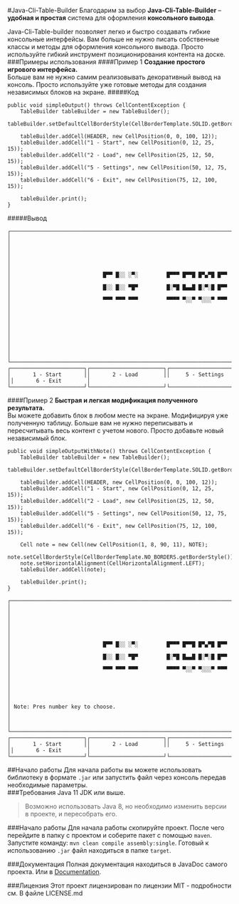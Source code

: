 #Java-Cli-Table-Builder
Благодарим за выбор **Java-Cli-Table-Builder** – **удобная и простая** система для оформления **консольного вывода**.

Java-Cli-Table-builder позволяет легко и быстро создавать гибкие консольные интерфейсы. Вам больше не нужно писать 
собственные классы и методы для оформления консольного вывода. Просто используйте гибкий инструмент позиционирования
контента на доске.
###Примеры использования
####Пример 1
**Создание простого игрового интерфейса.**<br>
Больше вам не нужно самим реализовывать декоративный вывод на консоль. Просто используйте уже готовые методы для 
создания независимых блоков на экране.
#####Код
```
public void simpleOutput() throws CellContentException {
    TableBuilder tableBuilder = new TableBuilder();
    tableBuilder.setDefaultCellBorderStyle(CellBorderTemplate.SOLID.getBorderStyle());

    tableBuilder.addCell(HEADER, new CellPosition(0, 0, 100, 12));
    tableBuilder.addCell("1 - Start", new CellPosition(0, 12, 25, 15));
    tableBuilder.addCell("2 - Load", new CellPosition(25, 12, 50, 15));
    tableBuilder.addCell("5 - Settings", new CellPosition(50, 12, 75, 15));
    tableBuilder.addCell("6 - Exit", new CellPosition(75, 12, 100, 15));

    tableBuilder.print();
}
```
#####Вывод
```
┌──────────────────────────────────────────────────────────────────────────────────────────────────┐
│                                                                                                  │
│                                                                                                  │
│                                                                                                  │
│                             █▀▀ █░░ ░▀░         █▀▀▀ █▀▀█ █▀▄▀█ █▀▀                              │
│                             █░░ █░░ ▀█▀         █░▀█ █▄▄█ █░▀░█ █▀▀                              │
│                             ▀▀▀ ▀▀▀ ▀▀▀         ▀▀▀▀ ▀░░▀ ▀░░░▀ ▀▀▀                              │
│                                                                                                  │
│                                                                                                  │
│                                                                                                  │
│                                                                                                  │
└──────────────────────────────────────────────────────────────────────────────────────────────────┘
┌───────────────────────┐┌───────────────────────┐┌───────────────────────┐┌───────────────────────┐
│       1 - Start       ││       2 - Load        ││     5 - Settings      ││       6 - Exit        │
└───────────────────────┘└───────────────────────┘└───────────────────────┘└───────────────────────┘
```
####Пример 2
**Быстрая и легкая модификация полученного результата.**<br>
Вы можете добавить блок в любом месте на экране. Модифицируя уже полученную таблицу. Больше вам не нужно переписывать
и пересчитывать весь контент с учетом нового. Просто добавьте новый независимый блок.
```
public void simpleOutputWithNote() throws CellContentException {
    TableBuilder tableBuilder = new TableBuilder();
    tableBuilder.setDefaultCellBorderStyle(CellBorderTemplate.SOLID.getBorderStyle());

    tableBuilder.addCell(HEADER, new CellPosition(0, 0, 100, 12));
    tableBuilder.addCell("1 - Start", new CellPosition(0, 12, 25, 15));
    tableBuilder.addCell("2 - Load", new CellPosition(25, 12, 50, 15));
    tableBuilder.addCell("5 - Settings", new CellPosition(50, 12, 75, 15));
    tableBuilder.addCell("6 - Exit", new CellPosition(75, 12, 100, 15));

    Cell note = new Cell(new CellPosition(1, 8, 90, 11), NOTE);
    note.setCellBorderStyle(CellBorderTemplate.NO_BORDERS.getBorderStyle());
    note.setHorizontalAlignment(CellHorizontalAlignment.LEFT);
    tableBuilder.addCell(note);

    tableBuilder.print();
}
```
```   
┌──────────────────────────────────────────────────────────────────────────────────────────────────┐
│                                                                                                  │
│                                                                                                  │
│                                                                                                  │
│                             █▀▀ █░░ ░▀░         █▀▀▀ █▀▀█ █▀▄▀█ █▀▀                              │
│                             █░░ █░░ ▀█▀         █░▀█ █▄▄█ █░▀░█ █▀▀                              │
│                             ▀▀▀ ▀▀▀ ▀▀▀         ▀▀▀▀ ▀░░▀ ▀░░░▀ ▀▀▀                              │
│                                                                                                  │
│                                                                                                  │
│ Note: Pres number key to choose.                                                                 │
│                                                                                                  │
└──────────────────────────────────────────────────────────────────────────────────────────────────┘
┌───────────────────────┐┌───────────────────────┐┌───────────────────────┐┌───────────────────────┐
│       1 - Start       ││       2 - Load        ││     5 - Settings      ││       6 - Exit        │
└───────────────────────┘└───────────────────────┘└───────────────────────┘└───────────────────────┘
```
##Начало работы
Для начала работы вы можете использовать библиотеку в формате ```.jar``` или запустить файл через консоль передав 
необходимые параметры.<br>
###Требования
Java 11 JDK или выше.
> Возможно использовать Java 8, но необходимо изменить версии в проекте, и пересобрать его.

###Начало работы
Для начала работы скопируйте проект. После чего перейдите в папку с проектом и соберите пакет с помощью ```maven```.
Запустите команду: ```mvn clean compile assembly:single```. Готовый к использованию ```.jar``` файл находиться в папке
```target```.

###Документация
Полная документация находиться в JavaDoc самого проекта.
Или в [Documentation](https://github.com/dmkyr20/Java-Cli-Table-Builder/wiki).

###Лицензия
Этот проект лицензирован по лицензии MIT - подробности см. В файле LICENSE.md